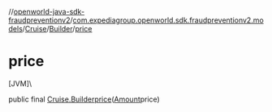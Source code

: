 //[openworld-java-sdk-fraudpreventionv2](../../../../index.md)/[com.expediagroup.openworld.sdk.fraudpreventionv2.models](../../index.md)/[Cruise](../index.md)/[Builder](index.md)/[price](price.md)

# price

[JVM]\

public final [Cruise.Builder](index.md)[price](price.md)([Amount](../../-amount/index.md)price)
